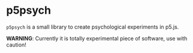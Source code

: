 # p5psych

`p5psych` is a small library to create psychological experiments in p5.js.

**WARNING**: Currently it is totally experimental piece of software, use with caution!
